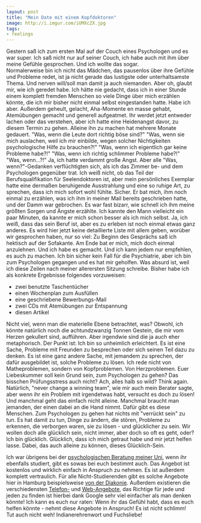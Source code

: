 ```yaml
---
layout: post
title: "Mein Date mit einem Kopfdoktoren"
image: http://i.imgur.com/iUMXcZX.jpg
tags:
- feelings
---   
```

Gestern saß ich zum ersten Mal auf der Couch eines Psychologen und es war super. Ich saß nicht nur auf seiner Couch, ich habe auch mit ihm über meine Gefühle gesprochen. Und ich wollte das sogar.  
Normalerweise bin ich nicht das Mädchen, das pausenlos über ihre Gefühle und Probleme redet, ist ja nicht gerade das lustigste oder unterhaltsamste Thema. Und nerven will/soll man damit ja auch niemanden. 
Aber oh, glaubt mir, wie ich geredet habe. Ich hätte nie gedacht, dass ich in einer Stunde einem komplett fremden Menschen so viele Dinge über mich erzählen könnte, die ich mir bisher nicht einmal selbst eingestanden hatte. Habe ich aber. Außerdem geheult, gelacht, Aha-Momente en masse gehabt, Atemübungen gemacht und generell aufgeatmet. 
Ihr werdet jetzt entweder lachen oder das verstehen, aber ich hatte eine Heidenangst davor, zu diesem Termin zu gehen. Alleine ihn zu machen hat mehrere Monate gedauert. 
"Was, wenn die Leute dort richtig böse sind?"
"Was, wenn sie mich auslachen, weil ich mir einbilde, wegen solcher Nichtigkeiten psychologische Hilfe zu brauchen?!"
"Was, wenn ich eigentlich gar keine Probleme habe?!"
"Was, wenn ich richtig schlimmer Probleme habe?!"
"Was, wenn...?!"
Ja, ich hatte verdammt große Angst. Aber alle "Was, wenn?"-Gedanken verflüchtigten sich, als ich das Zimmer be- und dem Psychologen gegenüber trat. Ich weiß nicht, ob das Teil der Berufsqualifikation für Seelendoktoren ist, aber mein persönliches Exemplar hatte eine dermaßen beruhigende Ausstrahlung und eine so ruhige Art, zu sprechen, dass ich mich sofort wohl fühlte. Sicher. 
Er bat mich, ihm noch einmal zu erzählen, was ich ihm in meiner Mail bereits geschrieben hatte, und der Damm war gebrochen. Es war fast bizarr, wie schnell ich ihm meine größten Sorgen und Ängste erzählte. Ich kannte den Mann vielleicht ein paar Minuten, da kannte er mich schon besser als ich mich selbst. Ja, ich weiß, dass das sein Beruf ist, aber es zu erleben ist noch einmal etwas ganz anderes. 
Es wird hier jetzt keine detaillierte Liste mit allem geben, worüber wir gesprochen haben, nur so viel: Zu Beginn des Gesprächs saß ich hektisch auf der Sofakante. Am Ende bat er mich, mich doch einmal anzulehnen. Und ich habe es gemacht.
Und ich kann jedem nur empfehlen, es auch zu machen. Ich bin sicher kein Fall für die Psychiatrie, aber ich bin zum Psychologen gegangen und es hat mir geholfen. Was absurd ist, weil ich diese Zeilen nach meiner allerersten Sitzung schreibe. Bisher habe ich als konkrete Ergebnisse folgendes vorzuweisen:

- zwei benutzte Taschentücher
- einen Wochenplan zum Ausfüllen
- eine geschriebene Bewerbungs-Mail
- zwei CDs mit Atemübungen zur Entspannung
- diesen Artikel

Nicht viel, wenn man die materielle Ebene betrachtet, was? Obwohl, ich könnte natürlich noch die achtundzwanzig Tonnen Gestein, die mir vom Herzen gekullert sind, aufführen. Aber irgendwie sind die ja auch eher metaphorisch. Der Punkt ist: Ich bin so unheimlich erleichtert. Es ist eine Sache, Probleme mit Freunden zu besprechen oder sich seinen Teil dazu zu denken. Es ist eine ganz andere Sache, mit jemandem zu sprechen, der dafür ausgebildet ist, solche Probleme zu lösen. Ich rede nicht von Matheproblemen, sondern von Kopfproblemen. Von Herzproblemen. 
Euer Liebeskummer soll kein Grund sein, zum Psychologen zu gehen? Das bisschen Prüfungsstress auch nicht? Ach, alles halb so wild?
Think again.
Natürlich, "never change a winning team", wie mir auch mein Berater sagte, aber wenn ihr ein Problem mit irgendetwas habt, versucht es doch zu lösen! Und manchmal geht das einfach nicht alleine. Manchmal braucht man jemanden, der einen dabei an die Hand nimmt. Dafür gibt es diese Menschen.
Zum Psychologen zu gehen hat nichts mit "verrückt sein" zu tun. Es hat damit zu tun, Dinge zu ändern, die stören, Probleme zu erkennen, die verborgen waren, sie zu lösen - und glücklicher zu sein. Wir wollen doch alle glücklich sein, nicht immer, aber doch so oft es geht, oder? 
Ich bin glücklich. Glücklich, dass ich mich getraut habe und mir jetzt helfen lasse. Dabei, das auch alleine zu können, dieses Glücklich-Sein.


Ich war übrigens bei der [psychologischen Beratung meiner Uni](http://www.uni-hamburg.de/campuscenter/beratung/psychologische-beratung.html), wenn ihr ebenfalls studiert, gibt es sowas bei euch bestimmt auch. Das Angebot ist kostenlos und wirklich einfach in Anspruch zu nehmen. Es ist außerdem komplett vertraulich. 
Für alle Nicht-Studierenden gibt es solche Angebote hier in Hamburg beispielsweise [von der Diakonie](http://www.diakonie-hamburg.de/web/visitenkarte/Psychologische-Beratung). Außerdem existieren die verschiedensten [Telefon-](http://www.telefonseelsorge.de/) und [Web-Angebote](http://www.psychomeda.de/online-beratung/), das Richtige für jede und jeden zu finden ist hierbei dank Google sehr viel einfacher als man denken könnte! Ich kann es euch nur raten: Wenn ihr das Gefühl habt, dass es euch helfen könnte - nehmt diese Angebote in Anspruch! Es ist nicht schlimm! Tut auch nicht weh! Indianerehrenwort und Fuchsliebe!
